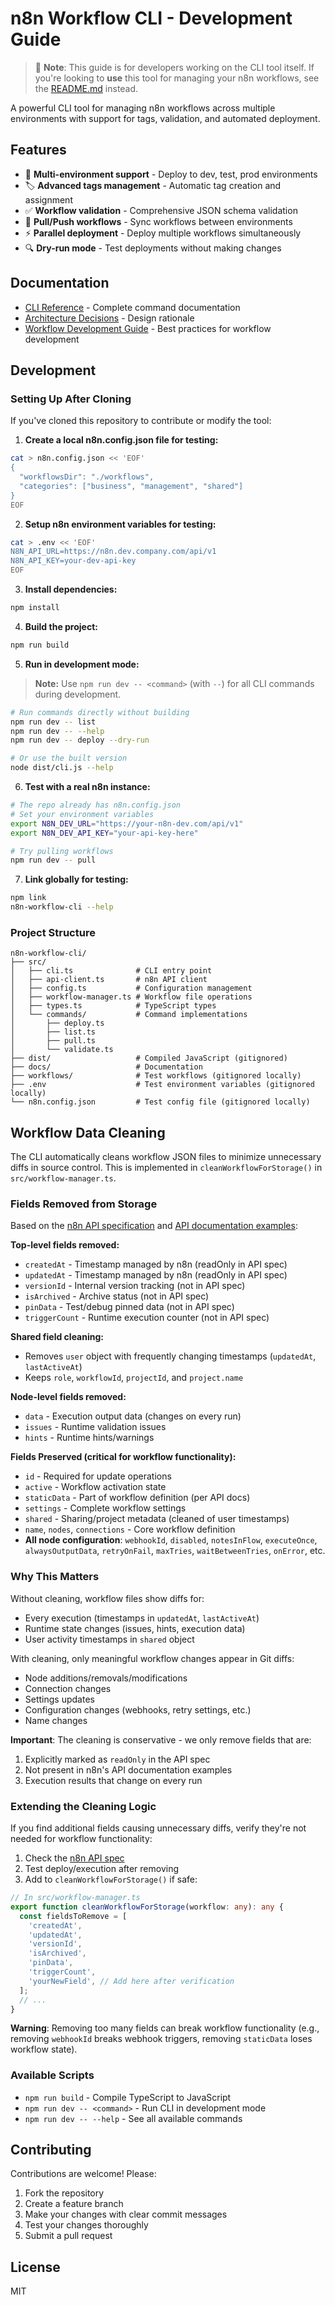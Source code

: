 # n8n Workflow CLI - Development Guide

> 📘 **Note**: This guide is for developers working on the CLI tool itself. If you're looking to **use** this tool for managing your n8n workflows, see the [README.md](README.md) instead.

A powerful CLI tool for managing n8n workflows across multiple environments with support for tags, validation, and automated deployment.

## Features

- 🚀 **Multi-environment support** - Deploy to dev, test, prod environments
- 🏷️ **Advanced tags management** - Automatic tag creation and assignment
- ✅ **Workflow validation** - Comprehensive JSON schema validation
- 🔄 **Pull/Push workflows** - Sync workflows between environments
- ⚡ **Parallel deployment** - Deploy multiple workflows simultaneously
- 🔍 **Dry-run mode** - Test deployments without making changes

## Documentation

- [CLI Reference](docs/cli-reference.md) - Complete command documentation
- [Architecture Decisions](docs/architecture-decisions.md) - Design rationale
- [Workflow Development Guide](docs/workflow-development.md) - Best practices for workflow development

## Development

### Setting Up After Cloning

If you've cloned this repository to contribute or modify the tool:

1. **Create a local n8n.config.json file for testing:**
```bash
cat > n8n.config.json << 'EOF'
{
  "workflowsDir": "./workflows",
  "categories": ["business", "management", "shared"]
}
EOF
```

2. **Setup n8n environment variables for testing:**
```bash
cat > .env << 'EOF'
N8N_API_URL=https://n8n.dev.company.com/api/v1
N8N_API_KEY=your-dev-api-key
EOF
```

3. **Install dependencies:**
```bash
npm install
```

4. **Build the project:**
```bash
npm run build
```

5. **Run in development mode:**

> **Note:** Use `npm run dev -- <command>` (with `--`) for all CLI commands during development.

```bash
# Run commands directly without building
npm run dev -- list
npm run dev -- --help
npm run dev -- deploy --dry-run

# Or use the built version
node dist/cli.js --help
```

6. **Test with a real n8n instance:**
```bash
# The repo already has n8n.config.json
# Set your environment variables
export N8N_DEV_URL="https://your-n8n-dev.com/api/v1"
export N8N_DEV_API_KEY="your-api-key-here"

# Try pulling workflows
npm run dev -- pull
```

7. **Link globally for testing:**
```bash
npm link
n8n-workflow-cli --help
```

### Project Structure

```
n8n-workflow-cli/
├── src/
│   ├── cli.ts              # CLI entry point
│   ├── api-client.ts       # n8n API client
│   ├── config.ts           # Configuration management
│   ├── workflow-manager.ts # Workflow file operations
│   ├── types.ts            # TypeScript types
│   └── commands/           # Command implementations
│       ├── deploy.ts
│       ├── list.ts
│       ├── pull.ts
│       └── validate.ts
├── dist/                   # Compiled JavaScript (gitignored)
├── docs/                   # Documentation
├── workflows/              # Test workflows (gitignored locally)
├── .env                    # Test environment variables (gitignored locally)
└── n8n.config.json         # Test config file (gitignored locally)
```

## Workflow Data Cleaning

The CLI automatically cleans workflow JSON files to minimize unnecessary diffs in source control. This is implemented in `cleanWorkflowForStorage()` in `src/workflow-manager.ts`.

### Fields Removed from Storage

Based on the [n8n API specification](https://github.com/n8n-io/n8n/blob/master/packages/cli/src/public-api/v1/handlers/workflows/spec/schemas/workflow.yml) and [API documentation examples](https://github.com/n8n-io/n8n/tree/master/packages/cli/src/public-api/v1/handlers/workflows):

**Top-level fields removed:**
- `createdAt` - Timestamp managed by n8n (readOnly in API spec)
- `updatedAt` - Timestamp managed by n8n (readOnly in API spec)
- `versionId` - Internal version tracking (not in API spec)
- `isArchived` - Archive status (not in API spec)
- `pinData` - Test/debug pinned data (not in API spec)
- `triggerCount` - Runtime execution counter (not in API spec)

**Shared field cleaning:**
- Removes `user` object with frequently changing timestamps (`updatedAt`, `lastActiveAt`)
- Keeps `role`, `workflowId`, `projectId`, and `project.name`

**Node-level fields removed:**
- `data` - Execution output data (changes on every run)
- `issues` - Runtime validation issues
- `hints` - Runtime hints/warnings

**Fields Preserved (critical for workflow functionality):**
- `id` - Required for update operations
- `active` - Workflow activation state
- `staticData` - Part of workflow definition (per API docs)
- `settings` - Complete workflow settings
- `shared` - Sharing/project metadata (cleaned of user timestamps)
- `name`, `nodes`, `connections` - Core workflow definition
- **All node configuration**: `webhookId`, `disabled`, `notesInFlow`, `executeOnce`, `alwaysOutputData`, `retryOnFail`, `maxTries`, `waitBetweenTries`, `onError`, etc.

### Why This Matters

Without cleaning, workflow files show diffs for:
- Every execution (timestamps in `updatedAt`, `lastActiveAt`)
- Runtime state changes (issues, hints, execution data)
- User activity timestamps in `shared` object

With cleaning, only meaningful workflow changes appear in Git diffs:
- Node additions/removals/modifications
- Connection changes
- Settings updates
- Configuration changes (webhooks, retry settings, etc.)
- Name changes

**Important**: The cleaning is conservative - we only remove fields that are:
1. Explicitly marked as `readOnly` in the API spec
2. Not present in n8n's API documentation examples
3. Execution results that change on every run

### Extending the Cleaning Logic

If you find additional fields causing unnecessary diffs, verify they're not needed for workflow functionality:

1. Check the [n8n API spec](https://github.com/n8n-io/n8n/tree/master/packages/cli/src/public-api/v1/handlers/workflows/spec)
2. Test deploy/execution after removing
3. Add to `cleanWorkflowForStorage()` if safe:

```typescript
// In src/workflow-manager.ts
export function cleanWorkflowForStorage(workflow: any): any {
  const fieldsToRemove = [
    'createdAt',
    'updatedAt',
    'versionId',
    'isArchived',
    'pinData',
    'triggerCount',
    'yourNewField', // Add here after verification
  ];
  // ...
}
```

**Warning**: Removing too many fields can break workflow functionality (e.g., removing `webhookId` breaks webhook triggers, removing `staticData` loses workflow state).

### Available Scripts

- `npm run build` - Compile TypeScript to JavaScript
- `npm run dev -- <command>` - Run CLI in development mode
- `npm run dev -- --help` - See all available commands

## Contributing

Contributions are welcome! Please:

1. Fork the repository
2. Create a feature branch
3. Make your changes with clear commit messages
4. Test your changes thoroughly
5. Submit a pull request

## License

MIT
